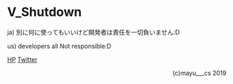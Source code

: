 # V_Shutdown

ja)
別に何に使ってもいいけど開発者は責任を一切負いません:D

us)
developers all Not responsible:D

[HP](http://mayu-cs.xyz)
[Twitter](https://twitter.com/mayu___cs)
<div style="text-align: right;">
(c)mayu___cs 2019
</div>
